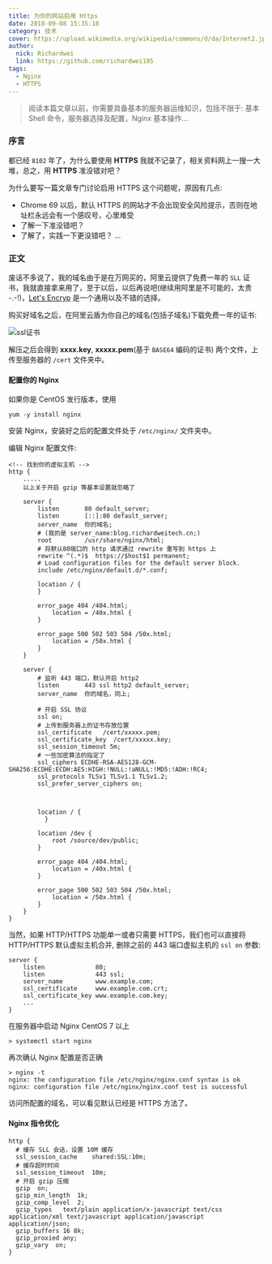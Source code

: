 ```yaml
---
title: 为你的网站启用 Https
date: 2018-09-08 15:35:18
category: 技术
cover: https://upload.wikimedia.org/wikipedia/commons/d/da/Internet2.jpg
author: 
  nick: Richardwei
  link: https://github.com/richardwei195
tags:
  - Nginx
  - HTTPS
---
```


> 阅读本篇文章以前，你需要具备基本的服务器运维知识，包括不限于: 基本 Shell 命令，服务器选择及配置，Nginx 基本操作...

### 序言
都已经 `8102` 年了，为什么要使用 **HTTPS** 我就不记录了，相关资料网上一搜一大堆，总之，用 **HTTPS** 准没错对吧？

为什么要写一篇文章专门讨论启用 HTTPS 这个问题呢，原因有几点:

- Chrome 69 以后，默认 HTTPS 的网站才不会出现安全风险提示，否则在地址栏永远会有一个感叹号，心里难受
- 了解一下准没错吧？
- 了解了，实践一下更没错吧？
...

### 正文

废话不多说了，我的域名由于是在万网买的，阿里云提供了免费一年的 `SLL` 证书，我就直接拿来用了，至于以后，以后再说吧(继续用阿里是不可能的，太贵 -.-!)，[Let's Encryp](https://letsencrypt.org/) 是一个通用以及不错的选择。

购买好域名之后，在阿里云盾为你自己的域名(包括子域名)下载免费一年的证书:

![ssl证书](aliyunssl.png)

解压之后会得到 **xxxx.key**, **xxxxx.pem**(基于 `BASE64` 编码的证书) 两个文件，上传至服务器的 `/cert` 文件夹中。

#### 配置你的 Nginx

如果你是 CentOS 发行版本，使用

```
yum -y install nginx
```

安装 Nginx，安装好之后的配置文件处于 `/etc/nginx/` 文件夹中。 

编辑 Nginx 配置文件:

```
<!-- 找到你的虚拟主机 -->
http {
    .....
    以上关于开启 gzip 等基本设置就忽略了

    server {
        listen       80 default_server;
        listen       [::]:80 default_server;
        server_name  你的域名; 
        # (我的是 server_name:blog.richardweitech.cn;)
        root         /usr/share/nginx/html;
        # 将默认80端口的 http 请求通过 rewrite 重写到 https 上
        rewrite ^(.*)$  https://$host$1 permanent;
        # Load configuration files for the default server block.
        include /etc/nginx/default.d/*.conf;

        location / {
        }

        error_page 404 /404.html;
            location = /40x.html {
        }

        error_page 500 502 503 504 /50x.html;
            location = /50x.html {
        }
    }

    server {
        # 监听 443 端口，默认开启 http2
        listen       443 ssl http2 default_server;
        server_name  你的域名，同上;

        # 开启 SSL 协议
        ssl on;
        # 上传到服务器上的证书存放位置
        ssl_certificate   /cert/xxxxx.pem;
        ssl_certificate_key  /cert/xxxxx.key;
        ssl_session_timeout 5m;
        # 一些加密算法的指定了
        ssl_ciphers ECDHE-RSA-AES128-GCM-SHA256:ECDHE:ECDH:AES:HIGH:!NULL:!aNULL:!MD5:!ADH:!RC4;
        ssl_protocols TLSv1 TLSv1.1 TLSv1.2;
        ssl_prefer_server_ciphers on;



        location / {
    	  }

        location /dev {
            root /source/dev/public;
        }

        error_page 404 /404.html;
            location = /40x.html {
        }

        error_page 500 502 503 504 /50x.html;
            location = /50x.html {
        }
    }
}
```

当然，如果 HTTP/HTTPS 功能单一或者只需要 HTTPS，我们也可以直接将 HTTP/HTTPS 默认虚拟主机合并, 删除之前的 443 端口虚拟主机的 `ssl on` 参数:

```
server {
    listen              80;
    listen              443 ssl;
    server_name         www.example.com;
    ssl_certificate     www.example.com.crt;
    ssl_certificate_key www.example.com.key;
    ...
}
```

在服务器中启动 Nginx CentOS 7 以上

```shell
> systemctl start nginx
```

再次确认 Nginx 配置是否正确
```shell
> nginx -t
nginx: the configuration file /etc/nginx/nginx.conf syntax is ok
nginx: configuration file /etc/nginx/nginx.conf test is successful
```

访问所配置的域名，可以看见默认已经是 HTTPS 方法了。

#### Nginx 指令优化

```
http {
  # 缓存 SLL 会话，设置 10M 缓存
  ssl_session_cache    shared:SSL:10m;
  # 缓存超时时间
  ssl_session_timeout  10m;
  # 开启 gzip 压缩
  gzip  on;
  gzip_min_length  1k;
  gzip_comp_level  2;
  gzip_types   text/plain application/x-javascript text/css application/xml text/javascript application/javascript application/json;
  gzip_buffers 16 8k;
  gzip_proxied any;
  gzip_vary  on;
}
```
